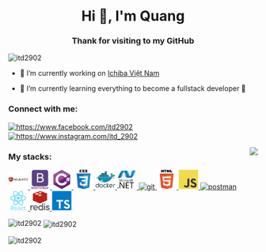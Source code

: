 <h1 align="center">Hi 👋, I'm Quang</h1>
<h3 align="center">Thank for visiting to my GitHub</h3>

<p align="left"> <img src="https://komarev.com/ghpvc/?username=itd2902&label=Profile%20views&color=0e75b6&style=flat" alt="itd2902" /> </p>

- 🔭 I’m currently working on [Ichiba Việt Nam](https://ichiba.vn/)

- 🌱 I’m currently learning everything to become a fullstack developer 🤣

<h3 align="left">Connect with me:</h3>
<p align="left">
<a href="https://fb.com/https://www.facebook.com/itd2902" target="blank"><img align="center" src="https://cdn.jsdelivr.net/npm/simple-icons@3.0.1/icons/facebook.svg" alt="https://www.facebook.com/itd2902" height="30" width="40" /></a>
<a href="https://instagram.com/https://www.instagram.com/itd_2902" target="blank"><img align="center" src="https://cdn.jsdelivr.net/npm/simple-icons@3.0.1/icons/instagram.svg" alt="https://www.instagram.com/itd_2902" height="30" width="40" /></a>
</p>
<img align="right" src="https://miro.medium.com/max/680/0*7Q3yvSIv_t0ioJ-Z.gif"/>

<h3 align="left">My stacks:</h3>
<p align="left"> 
<a href="https://angular.io" target="_blank"> 
    <img src="https://raw.githubusercontent.com/devicons/devicon/master/icons/angularjs/angularjs-original-wordmark.svg" alt="angularjs" width="40" height="40"/> 
</a>
<a href="https://getbootstrap.com" target="_blank">
 <img src="https://raw.githubusercontent.com/devicons/devicon/master/icons/bootstrap/bootstrap-plain-wordmark.svg" alt="bootstrap" width="40" height="40"/> 
</a> <a href="https://www.w3schools.com/cs/" target="_blank"> <img src="https://raw.githubusercontent.com/devicons/devicon/master/icons/csharp/csharp-original.svg" alt="csharp" width="40" height="40"/> </a> <a href="https://www.w3schools.com/css/" target="_blank"> <img src="https://raw.githubusercontent.com/devicons/devicon/master/icons/css3/css3-original-wordmark.svg" alt="css3" width="40" height="40"/> </a> <a href="https://www.docker.com/" target="_blank"> <img src="https://raw.githubusercontent.com/devicons/devicon/master/icons/docker/docker-original-wordmark.svg" alt="docker" width="40" height="40"/> </a> <a href="https://dotnet.microsoft.com/" target="_blank"> <img src="https://raw.githubusercontent.com/devicons/devicon/master/icons/dot-net/dot-net-original-wordmark.svg" alt="dotnet" width="40" height="40"/> </a> <a href="https://git-scm.com/" target="_blank"> <img src="https://www.vectorlogo.zone/logos/git-scm/git-scm-icon.svg" alt="git" width="40" height="40"/> </a> <a href="https://www.w3.org/html/" target="_blank"> <img src="https://raw.githubusercontent.com/devicons/devicon/master/icons/html5/html5-original-wordmark.svg" alt="html5" width="40" height="40"/> </a> <a href="https://developer.mozilla.org/en-US/docs/Web/JavaScript" target="_blank"> <img src="https://raw.githubusercontent.com/devicons/devicon/master/icons/javascript/javascript-original.svg" alt="javascript" width="40" height="40"/> </a><a href="https://postman.com" target="_blank"> <img src="https://www.vectorlogo.zone/logos/getpostman/getpostman-icon.svg" alt="postman" width="40" height="40"/> </a> <a href="https://reactjs.org/" target="_blank"> <img src="https://raw.githubusercontent.com/devicons/devicon/master/icons/react/react-original-wordmark.svg" alt="react" width="40" height="40"/> </a> <a href="https://redis.io" target="_blank"> <img src="https://raw.githubusercontent.com/devicons/devicon/master/icons/redis/redis-original-wordmark.svg" alt="redis" width="40" height="40"/> </a> <a href="https://www.typescriptlang.org/" target="_blank"> <img src="https://raw.githubusercontent.com/devicons/devicon/master/icons/typescript/typescript-original.svg" alt="typescript" width="40" height="40"/> </a> </p>

<p><img align="left" src="https://github-readme-stats.vercel.app/api/top-langs?username=itd2902&show_icons=true&locale=en&layout=compact" alt="itd2902" /></p>

<p>&nbsp;<img align="center" src="https://github-readme-stats.vercel.app/api?username=itd2902&show_icons=true&locale=en" alt="itd2902" /></p>

<p><img align="center" src="https://github-readme-streak-stats.herokuapp.com/?user=itd2902&" alt="itd2902" /></p>
